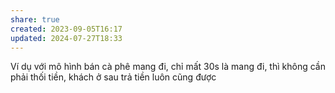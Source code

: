 ```yaml
---
share: true
created: 2023-09-05T16:17
updated: 2024-07-27T18:33
---
```

Ví dụ với mô hình bán cà phê mang đi, chỉ mất 30s là mang đi, thì không cần phải thối tiền, khách ở sau trả tiền luôn cũng được
